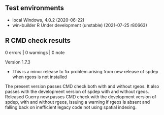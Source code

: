 ## Test environments
* local Windows, 4.0.2 (2020-06-22)
* win-builder R Under development (unstable) (2021-07-25 r80663)

## R CMD check results

0 errors | 0 warnings | 0 note

Version 1.7.3

* This is a minor release to fix problem arising from new release of spdep when rgeos is not installed

The present version passes CMD check both with and without rgeos. 
It also passes with the development version of spdep with and without rgeos. 
Released Guerry now passes CMD check with the development version of spdep, with and without rgeos, issuing a warning if rgeos is absent and falling back on inefficient legacy code not using spatial indexing.



